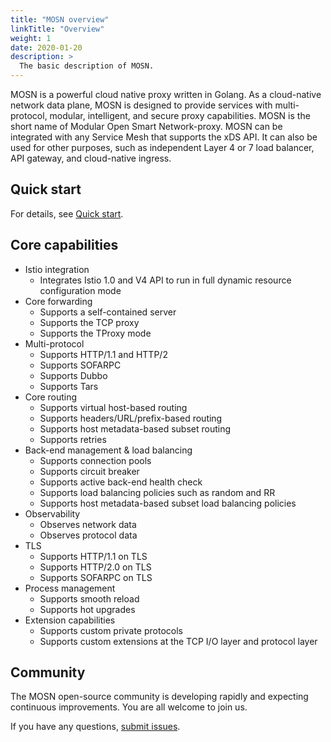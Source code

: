 ```yaml
---
title: "MOSN overview"
linkTitle: "Overview"
weight: 1
date: 2020-01-20
description: >
  The basic description of MOSN.
---
```


MOSN is a powerful cloud native proxy written in Golang. As a cloud-native network data plane, MOSN is designed to provide services with multi-protocol, modular, intelligent, and secure proxy capabilities. MOSN is the short name of Modular Open Smart Network-proxy. MOSN can be integrated with any Service Mesh that supports the xDS API. It can also be used for other purposes, such as independent Layer 4 or 7 load balancer, API gateway, and cloud-native ingress.

## Quick start

For details, see [Quick start](../quick-start).

## Core capabilities

+ Istio integration
   + Integrates Istio 1.0 and V4 API to run in full dynamic resource configuration mode
+ Core forwarding
   + Supports a self-contained server
   + Supports the TCP proxy
   + Supports the TProxy mode
+ Multi-protocol
   + Supports HTTP/1.1 and HTTP/2
   + Supports SOFARPC
   + Supports Dubbo
   + Supports Tars
+ Core routing
   + Supports virtual host-based routing
   + Supports headers/URL/prefix-based routing
   + Supports host metadata-based subset routing
   + Supports retries
+ Back-end management & load balancing
   + Supports connection pools
   + Supports circuit breaker
   + Supports active back-end health check
   + Supports load balancing policies such as random and RR
   + Supports host metadata-based subset load balancing policies
+ Observability
   + Observes network data
   + Observes protocol data
+ TLS
   + Supports HTTP/1.1 on TLS
   + Supports HTTP/2.0 on TLS
   + Supports SOFARPC on TLS
+ Process management
   + Supports smooth reload
   + Supports hot upgrades
+ Extension capabilities
   + Supports custom private protocols
   + Supports custom extensions at the TCP I/O layer and protocol layer

## Community

The MOSN open-source community is developing rapidly and expecting continuous improvements. You are all welcome to join us.

If you have any questions, [submit issues](https://github.com/mosn/mosn/issues).


